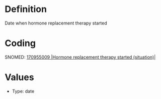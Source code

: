 # Definition
Date when hormone replacement therapy started

# Coding
SNOMED: [170955009 |Hormone replacement therapy started (situation)|](concept:snomed-ct|170955009)

# Values 
- Type: date

